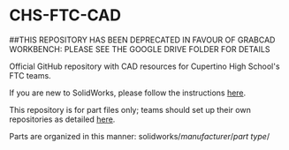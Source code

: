 # CHS-FTC-CAD

##THIS REPOSITORY HAS BEEN DEPRECATED IN FAVOUR OF GRABCAD WORKBENCH: PLEASE SEE THE GOOGLE DRIVE FOLDER FOR DETAILS

Official GitHub repository with CAD resources for Cupertino High School's FTC teams.

If you are new to SolidWorks, please follow the instructions [here](docs/TUTORIAL.md).

This repository is for part files only; teams should set up their own repositories as detailed [here](docs/GITHUB.md).

Parts are organized in this manner: solidworks/*manufacturer*/*part type*/
